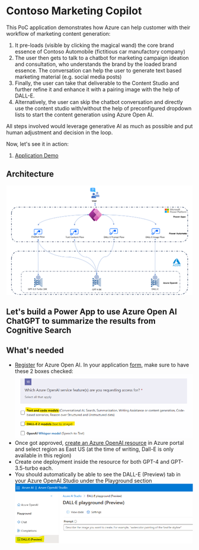 # Contoso Marketing Copilot
This PoC application demonstrates how Azure can help customer with their workflow of marketing content generation: 
1. It pre-loads (visible by clicking the magical wand) the core brand essence of Contoso Automobile (fictitious car manufactory company)
2. The user then gets to talk to a chatbot for marketing campaign ideation and consultation, who understands the brand by the loaded brand essence. The conversation can help the user to generate text based marketing material (e.g. social media posts)
3. Finally, the user can take that deliverable to the Content Studio and further refine it and enhance it with a pairing image with the help of DALL-E. 
4. Alternatively, the user can skip the chatbot conversation and directly use the content studio with/without the help of preconfigured dropdown lists to start the content generation using Azure Open AI.

All steps involved would leverage generative AI as much as possible and put human adjustment and decision in the loop. 

Now, let's see it in action:

1. [Application Demo](https://www.youtube.com/watch?v=fz2B-McXpRk&lc=UgzJ31kZwzj4lPl_NUV4AaABAg)


## Architecture

![Alt text](Images/architecture.png)

## Let's build a Power App to use Azure Open AI ChatGPT to summarize the results from Cognitive Search

## What's needed

- [Register](https://learn.microsoft.com/en-us/azure/cognitive-services/openai/overview) for Azure Open AI. In your application [form](https://customervoice.microsoft.com/Pages/ResponsePage.aspx?id=v4j5cvGGr0GRqy180BHbR7en2Ais5pxKtso_Pz4b1_xUOFA5Qk1UWDRBMjg0WFhPMkIzTzhKQ1dWNyQlQCN0PWcu), make sure to have these 2 boxes checked: ![Alt text](Images/AOAIform_checkbox.png)
- Once got approved, [create an Azure OpenAI resource](https://learn.microsoft.com/en-us/azure/ai-services/openai/how-to/create-resource?pivots=web-portal) in Azure portal and select region as East US (at the time of writing, Dall-E is only available in this region)
- Create one deployment inside the resource for both GPT-4 and GPT-3.5-turbo each. 
- You should automatically be able to see the DALL-E (Preview) tab in your Azure OpenAI Studio under the Playground section ![Alt text](Images/DalleInTheAOAIStudio.png)